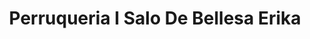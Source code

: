 ---
title: "Perruqueria I Salo De Bellesa Erika"
url: /torrent/perruqueria-i-salo-de-bellesa-erika/
shop: peluquería
---
